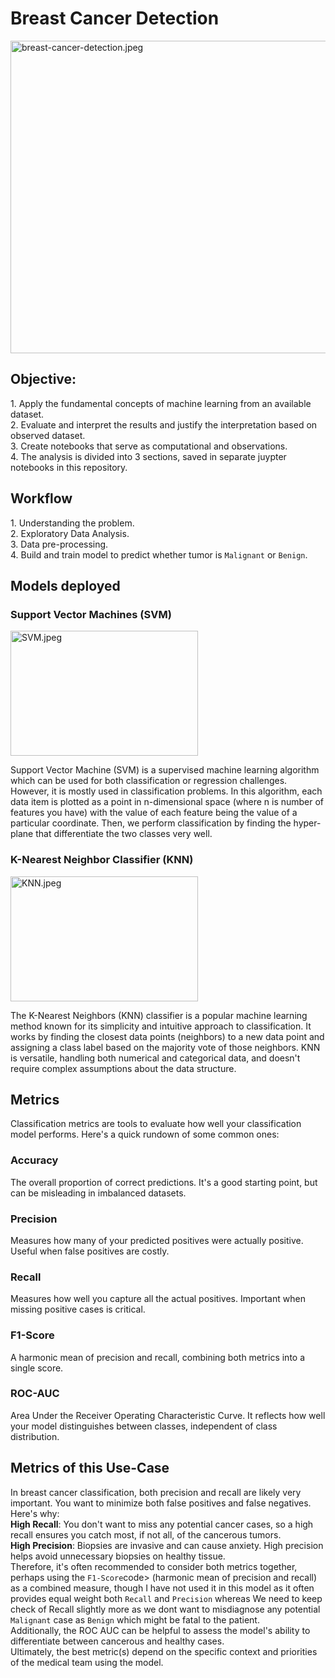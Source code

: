 # Breast Cancer Detection
<div>
  <img src="https://th.bing.com/th/id/OIP.7jeJ0rj2Ii4UVrinpeZ5HwHaD4?w=345&h=180&c=7&r=0&o=5&dpr=1.5&pid=1.7" alt="breast-cancer-detection.jpeg" height=500 width=1000>
</div>
<div>
  <h2>Objective:</h2>
  <p>
    1. Apply the fundamental concepts of machine learning from an available dataset. <br>
    2. Evaluate and interpret the results and justify the interpretation based on observed dataset. <br>
    3. Create notebooks that serve as computational and observations. <br>
    4. The analysis is divided into 3 sections, saved in separate juypter notebooks in this repository. <br>
</p>
</div>

<div>
  <h2>Workflow</h2>
  <p>
    1. Understanding the problem. <br>
    2. Exploratory Data Analysis. <br>
    3. Data pre-processing. <br>
    4. Build and train model to predict whether tumor is <code><bold>Malignant</bold></code> or <code><bold>Benign</bold></code>. <br>
  </p>
</div>

<div>
  <h2>Models deployed</h2>
  <h3>Support Vector Machines (SVM)</h3>
  <img src="https://th.bing.com/th?id=OIP.OKO_JOxkTZWAfVk3cOEX3wHaEK&w=333&h=187&c=8&rs=1&qlt=90&o=6&dpr=1.5&pid=3.1&rm=2" alt="SVM.jpeg" width=300 height=200>
  <p>
    Support Vector Machine (SVM) is a supervised machine learning algorithm which can be used for both classification or regression challenges. However, it is mostly
    used in classification problems. In this algorithm, each data item is plotted as a point in n-dimensional space (where n is number of features you have) with the
    value of each feature being the value of a particular coordinate. Then, we perform classification by finding the hyper-plane that differentiate the two classes
    very well.
  </p>
  <h3>K-Nearest Neighbor Classifier (KNN)</h3>
  <img src="https://th.bing.com/th/id/OIP.r00eWT6npui8_JV5BTKrsgHaFR?w=242&h=180&c=7&r=0&o=5&dpr=1.5&pid=1.7" alt="KNN.jpeg" width=300 height=200>
  <p>
    The K-Nearest Neighbors (KNN) classifier is a popular machine learning method known for its simplicity and intuitive approach to classification. It works by     
    finding the closest data points (neighbors) to a new data point and assigning a class label based on the majority vote of those neighbors. KNN is versatile, 
    handling both numerical and categorical data, and doesn't require complex assumptions about the data structure.
  </p>
</div>

<div>
  <h2>Metrics</h2>
  <p>
    Classification metrics are tools to evaluate how well your classification model performs. Here's a quick rundown of some common ones:
  </p>
  <h3>Accuracy</h3>
  <p>
    The overall proportion of correct predictions. It's a good starting point, but can be misleading in imbalanced datasets.
  </p>
  <h3>Precision</h3>
  <p>
    Measures how many of your predicted positives were actually positive. Useful when false positives are costly.
  </p>
  <h3>Recall</h3>
  <p>
    Measures how well you capture all the actual positives. Important when missing positive cases is critical.
  </p>
  <h3>F1-Score</h3>
  <p>
    A harmonic mean of precision and recall, combining both metrics into a single score.
  </p>
  <h3>ROC-AUC</h3>
  <p>
    Area Under the Receiver Operating Characteristic Curve. It reflects how well your model distinguishes between classes, independent of class distribution.
  </p>
</div>

<div>
  <h2>Metrics of this Use-Case</h2>
  <p>
    In breast cancer classification, both precision and recall are likely very important. You want to minimize both false positives and false negatives. Here's why:<br>
    <strong>High Recall</strong>: You don't want to miss any potential cancer cases, so a high recall ensures you catch most, if not all, of the cancerous tumors.<br>
    <strong>High Precision</strong>: Biopsies are invasive and can cause anxiety. High precision helps avoid unnecessary biopsies on healthy tissue.<br>
    Therefore, it's often recommended to consider both metrics together,  perhaps using the <code>F1-Score</code>code> (harmonic mean of precision and recall) as a combined measure,
    though I have not used it in this model as it often provides equal weight both <code>Recall</code> and <code>Precision</code> whereas We need to keep check of <bold>Recall</bold> slightly more as we dont want to misdiagnose any potential <code>Malignant</code> case as <code>Benign</code> which might be fatal to the patient.<br>
    Additionally, the ROC AUC can be helpful to assess the model's ability to differentiate between cancerous and healthy cases.<br>
    Ultimately, the best metric(s) depend on the specific context and priorities of the medical team using the model.
  </p>
</div>

